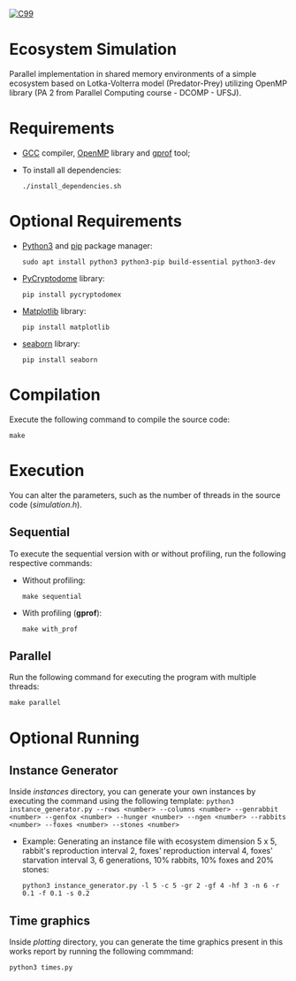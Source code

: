 [![C99](https://img.shields.io/badge/C-00599C?style=for-the-badge&logo=c&logoColor=white)](https://www.open-std.org/jtc1/sc22/wg14/www/docs/n1256.pdf)
# Ecosystem Simulation
Parallel implementation in shared memory environments of a simple ecosystem based on Lotka-Volterra model (Predator-Prey) utilizing OpenMP library (PA 2 from Parallel Computing course - DCOMP - UFSJ).

# Requirements

- [GCC](https://gcc.gnu.org/onlinedocs/gcc-12.2.0/gcc/) compiler, [OpenMP](https://www.openmp.org/) library and [gprof](https://ftp.gnu.org/old-gnu/Manuals/gprof-2.9.1/html_mono/gprof.html) tool;

- To install all dependencies:

      ./install_dependencies.sh

# Optional Requirements

- [Python3](https://python.org) and [pip](https://pip.pypa.io/en/stable/installation/) package manager:

      sudo apt install python3 python3-pip build-essential python3-dev

- [PyCryptodome](https://pycryptodome.readthedocs.io/en/latest/src/introduction.html) library:
 
      pip install pycryptodomex

- [Matplotlib](https://matplotlib.org/) library:
 
      pip install matplotlib
       
- [seaborn](https://seaborn.pydata.org/) library:
 
      pip install seaborn

# Compilation

Execute the following command to compile the source code:

    make

# Execution

You can alter the parameters, such as the number of threads in the source code (_simulation.h_). 

## Sequential

To execute the sequential version with or without profiling, run the following respective commands:

- Without profiling:

      make sequential

- With profiling (**gprof**):

      make with_prof

## Parallel

Run the following command for executing the program with multiple threads:

    make parallel

# Optional Running

## Instance Generator

Inside _instances_ directory, you can generate your own instances by executing the command using the following template: `python3 instance_generator.py --rows <number> --columns <number> --genrabbit <number> --genfox <number> --hunger <number> --ngen <number> --rabbits <number> --foxes <number> --stones <number>`

- Example: Generating an instance file with ecosystem dimension 5 x 5, rabbit's reproduction interval 2, foxes' reproduction interval 4, foxes' starvation interval 3, 6 generations, 10% rabbits, 10% foxes and 20% stones:

      python3 instance_generator.py -l 5 -c 5 -gr 2 -gf 4 -hf 3 -n 6 -r 0.1 -f 0.1 -s 0.2

## Time graphics

Inside _plotting_ directory, you can generate the time graphics present in this works report by running the following commmand:

    python3 times.py
